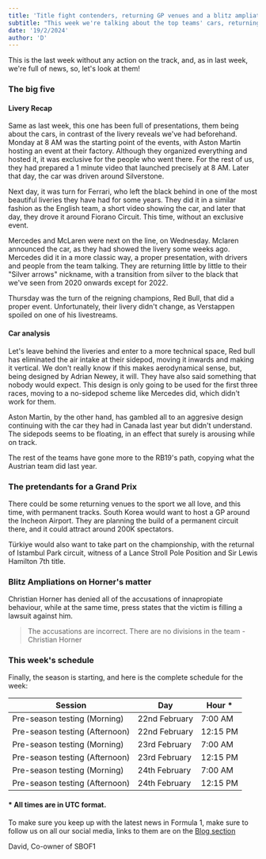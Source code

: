 ```yaml
---
title: 'Title fight contenders, returning GP venues and a blitz ampliation'
subtitle: "This week we're talking about the top teams' cars, returning Grand Prix venues and new information on Christian Horner's investigation"
date: '19/2/2024'
author: 'D'
---
```


This is the last week without any action on the track, and, as in last week, we're full of news, so, let's look at them!

### The big five

#### Livery Recap

Same as last week, this one has been full of presentations, them being about the cars, in contrast of the livery reveals we've had beforehand. Monday at 8 AM was the starting point of the events, with Aston Martin hosting an event at their factory. Although they organized everything and hosted it, it was exclusive for the people who went there. For the rest of us, they had prepared a 1 minute video that launched precisely at 8 AM. Later that day, the car was driven around Silverstone.

Next day, it was turn for Ferrari, who left the black behind in one of the most beautiful liveries they have had for some years. They did it in a similar fashion as the English team, a short video showing the car, and later that day, they drove it around Fiorano Circuit. This time, without an exclusive event.

Mercedes and McLaren were next on the line, on Wednesday. Mclaren announced the car, as they had showed the livery some weeks ago. Mercedes did it in a more classic way, a proper presentation, with drivers and people from the team talking. They are returning little by little to their "Silver arrows" nickname, with a transition from silver to the black that we've seen from 2020 onwards except for 2022.

Thursday was the turn of the reigning champions, Red Bull, that did a proper event. Unfortunately, their livery didn't change, as Verstappen spoiled on one of his livestreams.

#### Car analysis

Let's leave behind the liveries and enter to a more technical space, Red bull has eliminated the air intake at their sidepod, moving it inwards and making it vertical. We don't really know if this makes aerodynamical sense, but, being designed by Adrian Newey, it will. They have also said something that nobody would expect. This design is only going to be used for the first three races, moving to a no-sidepod scheme like Mercedes did, which didn't work for them.

Aston Martin, by the other hand, has gambled all to an aggresive design continuing with the car they had in Canada last year but didn't understand. The sidepods seems to be floating, in an effect that surely is arousing while on track.

The rest of the teams have gone more to the RB19's path, copying what the Austrian team did last year.

### The pretendants for a Grand Prix

There could be some returning venues to the sport we all love, and this time, with permanent tracks. South Korea would want to host a GP around the Incheon Airport. They are planning the build of a permanent circuit there, and it could attract around 200K spectators.

Türkiye would also want to take part on the championship, with the returnal of Istambul Park circuit, witness of a Lance Stroll Pole Position and Sir Lewis Hamilton 7th title.

### Blitz Ampliations on Horner's matter

Christian Horner has denied all of the accusations of innapropiate behaviour, while at the same time, press states that the victim is filling a lawsuit against him.

> The accusations are incorrect.
> There are no divisions in the team
> -Christian Horner

### This week's schedule

Finally, the season is starting, and here is the complete schedule for the week:

| Session                        | Day           | Hour \*  |
| ------------------------------ | ------------- | -------- |
| Pre-season testing (Morning)   | 22nd February | 7:00 AM  |
| Pre-season testing (Afternoon) | 22nd February | 12:15 PM |
| Pre-season testing (Morning)   | 23rd February | 7:00 AM  |
| Pre-season testing (Afternoon) | 23rd February | 12:15 PM |
| Pre-season testing (Morning)   | 24th February | 7:00 AM  |
| Pre-season testing (Afternoon) | 24th February | 12:15 PM |

#### \* All times are in UTC format.

To make sure you keep up with the latest news in Formula 1, make sure to follow us on all our social media, links to them are on the [Blog section](https://somebitsoff1.vercel.app/blog)

David,
Co-owner of SBOF1

